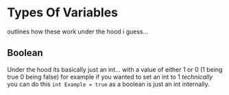 # Types Of Variables

outlines how these work under the hood i guess...

## Boolean
Under the hood its basically just an int... with a value of either 1 or 0 (1 being true 0 being false)
for example if you wanted to set an int to 1 *technically* you can do this `int Example = true` as a boolean is just an int internally.